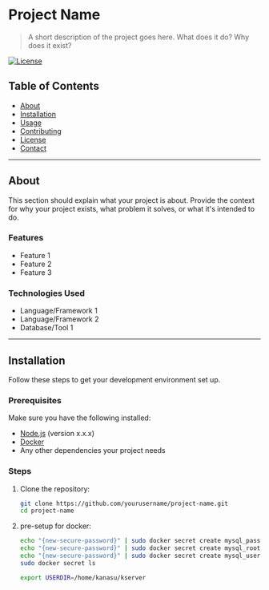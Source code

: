 # Project Name

> A short description of the project goes here. What does it do? Why does it exist?

[![License](https://img.shields.io/badge/license-MIT-blue.svg)](LICENSE)

## Table of Contents
- [About](#about)
- [Installation](#installation)
- [Usage](#usage)
- [Contributing](#contributing)
- [License](#license)
- [Contact](#contact)

---

## About

This section should explain what your project is about. Provide the context for why your project exists, what problem it solves, or what it's intended to do.

### Features
- Feature 1
- Feature 2
- Feature 3

### Technologies Used
- Language/Framework 1
- Language/Framework 2
- Database/Tool 1

---

## Installation

Follow these steps to get your development environment set up.

### Prerequisites
Make sure you have the following installed:
- [Node.js](https://nodejs.org/) (version x.x.x)
- [Docker](https://www.docker.com/)
- Any other dependencies your project needs

### Steps

1. Clone the repository:
   ```bash
   git clone https://github.com/yourusername/project-name.git
   cd project-name

2. pre-setup for docker:
   ```bash
   echo "{new-secure-password}" | sudo docker secret create mysql_password -
   echo "{new-secure-password}" | sudo docker secret create mysql_root_password -
   echo "{new-secure-password}" | sudo docker secret create mysql_user -
   sudo docker secret ls

   export USERDIR=/home/kanasu/kserver
